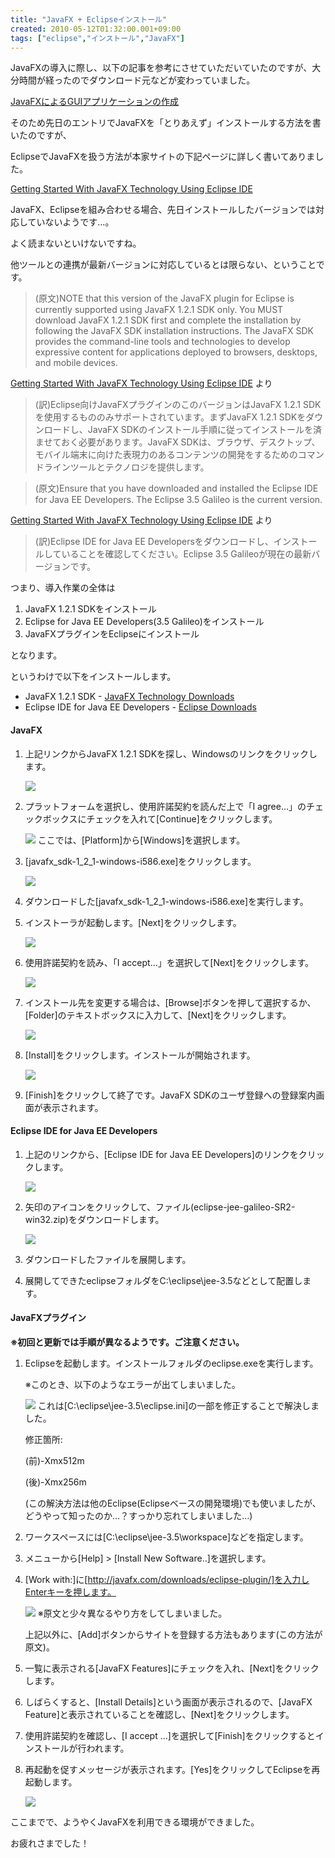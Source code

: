 ```yaml
---
title: "JavaFX + Eclipseインストール"
created: 2010-05-12T01:32:00.001+09:00
tags: ["eclipse","インストール","JavaFX"]
---
```

JavaFXの導入に際し、以下の記事を参考にさせていただいていたのですが、大分時間が経ったのでダウンロード元などが変わっていました。

[JavaFXによるGUIアプリケーションの作成](http://codezine.jp/article/detail/1448)

そのため先日のエントリでJavaFXを「とりあえず」インストールする方法を書いたのですが、

EclipseでJavaFXを扱う方法が本家サイトの下記ページに詳しく書いてありました。

[Getting Started With JavaFX Technology Using Eclipse IDE](http://www.javafx.com/docs/gettingstarted/eclipse-plugin/index.jsp)

JavaFX、Eclipseを組み合わせる場合、先日インストールしたバージョンでは対応していないようです…。

よく読まないといけないですね。

他ツールとの連携が最新バージョンに対応しているとは限らない、ということです。

> (原文)NOTE that this version of the JavaFX plugin for Eclipse is currently supported using JavaFX 1.2.1 SDK only. You MUST download JavaFX 1.2.1 SDK first and complete the installation by following the JavaFX SDK installation instructions. The JavaFX SDK provides the command-line tools and technologies to develop expressive content for applications deployed to browsers, desktops, and mobile devices.

[Getting Started With JavaFX Technology Using Eclipse IDE](http://www.javafx.com/docs/gettingstarted/eclipse-plugin/index.jsp) より

> (訳)Eclipse向けJavaFXプラグインのこのバージョンはJavaFX 1.2.1 SDKを使用するもののみサポートされています。まずJavaFX 1.2.1 SDKをダウンロードし、JavaFX SDKのインストール手順に従ってインストールを済ませておく必要があります。JavaFX SDKは、ブラウザ、デスクトップ、モバイル端末に向けた表現力のあるコンテンツの開発をするためのコマンドラインツールとテクノロジを提供します。

> (原文)Ensure that you have downloaded and installed the Eclipse IDE for Java EE Developers. The Eclipse 3.5 Galileo is the current version.

[Getting Started With JavaFX Technology Using Eclipse IDE](http://www.javafx.com/docs/gettingstarted/eclipse-plugin/index.jsp) より

> (訳)Eclipse IDE for Java EE Developersをダウンロードし、インストールしていることを確認してください。Eclipse 3.5 Galileoが現在の最新バージョンです。

つまり、導入作業の全体は

1. JavaFX 1.2.1 SDKをインストール
2. Eclipse for Java EE Developers(3.5 Galileo)をインストール
3. JavaFXプラグインをEclipseにインストール

となります。

というわけで以下をインストールします。

- JavaFX 1.2.1 SDK - [JavaFX Technology Downloads](http://java.sun.com/javafx/downloads/previous.jsp#1.2.1)
- Eclipse IDE for Java EE Developers - [Eclipse Downloads](http://www.eclipse.org/downloads/)

#### JavaFX

1. 上記リンクからJavaFX 1.2.1 SDKを探し、Windowsのリンクをクリックします。


    [![](http://4.bp.blogspot.com/_rtlYXd55yO0/S-lZzp-ubPI/AAAAAAAAFMk/iuC2IyQHEc8/s320/WS000011.BMP)](http://4.bp.blogspot.com/_rtlYXd55yO0/S-lZzp-ubPI/AAAAAAAAFMk/iuC2IyQHEc8/s1600/WS000011.BMP)

2. プラットフォームを選択し、使用許諾契約を読んだ上で「I agree...」のチェックボックスにチェックを入れて[Continue]をクリックします。


    [![](http://4.bp.blogspot.com/_rtlYXd55yO0/S-ladDj4dRI/AAAAAAAAFMs/0xA8QB4Bj7E/s320/WS000012.BMP)](http://4.bp.blogspot.com/_rtlYXd55yO0/S-ladDj4dRI/AAAAAAAAFMs/0xA8QB4Bj7E/s1600/WS000012.BMP)
    ここでは、[Platform]から[Windows]を選択します。
3. [javafx\_sdk-1\_2\_1-windows-i586.exe]をクリックします。


    [![](http://3.bp.blogspot.com/_rtlYXd55yO0/S-lbs1QsO0I/AAAAAAAAFM0/KTluS8D_jUc/s320/WS000013.BMP)](http://3.bp.blogspot.com/_rtlYXd55yO0/S-lbs1QsO0I/AAAAAAAAFM0/KTluS8D_jUc/s1600/WS000013.BMP)

4. ダウンロードした[javafx\_sdk-1\_2\_1-windows-i586.exe]を実行します。

5. インストーラが起動します。[Next]をクリックします。


    [![](http://2.bp.blogspot.com/_rtlYXd55yO0/S-lhmTTVerI/AAAAAAAAFNM/qah_KKAaDlE/s320/WS000016.BMP)](http://2.bp.blogspot.com/_rtlYXd55yO0/S-lhmTTVerI/AAAAAAAAFNM/qah_KKAaDlE/s1600/WS000016.BMP)

6. 使用許諾契約を読み、「I accept...」を選択して[Next]をクリックします。


    [![](http://3.bp.blogspot.com/_rtlYXd55yO0/S-liW8vkWWI/AAAAAAAAFNU/lYYDPSC_d4I/s320/WS000017.BMP)](http://3.bp.blogspot.com/_rtlYXd55yO0/S-liW8vkWWI/AAAAAAAAFNU/lYYDPSC_d4I/s1600/WS000017.BMP)

7. インストール先を変更する場合は、[Browse]ボタンを押して選択するか、[Folder]のテキストボックスに入力して、[Next]をクリックします。


    [![](http://4.bp.blogspot.com/_rtlYXd55yO0/S-liyNvUYJI/AAAAAAAAFNc/2Cqg9OH6STE/s320/WS000018.BMP)](http://4.bp.blogspot.com/_rtlYXd55yO0/S-liyNvUYJI/AAAAAAAAFNc/2Cqg9OH6STE/s1600/WS000018.BMP)

8. [Install]をクリックします。インストールが開始されます。


    [![](http://3.bp.blogspot.com/_rtlYXd55yO0/S-ljpWJeTKI/AAAAAAAAFNk/9LfUvBxE8fE/s320/WS000019.BMP)](http://3.bp.blogspot.com/_rtlYXd55yO0/S-ljpWJeTKI/AAAAAAAAFNk/9LfUvBxE8fE/s1600/WS000019.BMP)

9. [Finish]をクリックして終了です。JavaFX SDKのユーザ登録への登録案内画面が表示されます。

#### Eclipse IDE for Java EE Developers

1. 上記のリンクから、[Eclipse IDE for Java EE Developers]のリンクをクリックします。


    [![](http://4.bp.blogspot.com/_rtlYXd55yO0/S-lcO04BHeI/AAAAAAAAFM8/YQFHnPQEAOI/s320/WS000014.BMP)](http://4.bp.blogspot.com/_rtlYXd55yO0/S-lcO04BHeI/AAAAAAAAFM8/YQFHnPQEAOI/s1600/WS000014.BMP)

2. 矢印のアイコンをクリックして、ファイル(eclipse-jee-galileo-SR2-win32.zip)をダウンロードします。

    [![](http://1.bp.blogspot.com/_rtlYXd55yO0/S-lcR65-fAI/AAAAAAAAFNE/csCL0Vvf8Gs/s320/WS000015.BMP)](http://1.bp.blogspot.com/_rtlYXd55yO0/S-lcR65-fAI/AAAAAAAAFNE/csCL0Vvf8Gs/s1600/WS000015.BMP)
3. ダウンロードしたファイルを展開します。
4. 展開してできたeclipseフォルダをC:\\eclipse\\jee-3.5などとして配置します。

#### JavaFXプラグイン

 **※初回と更新では手順が異なるようです。ご注意ください。**

1. Eclipseを起動します。インストールフォルダのeclipse.exeを実行します。

    ※このとき、以下のようなエラーが出てしまいました。


    [![](http://3.bp.blogspot.com/_rtlYXd55yO0/S-lxQRMqeII/AAAAAAAAFNs/qGJMo297Kqs/s320/WS000021.BMP)](http://3.bp.blogspot.com/_rtlYXd55yO0/S-lxQRMqeII/AAAAAAAAFNs/qGJMo297Kqs/s1600/WS000021.BMP)
    これは[C:\\eclipse\\jee-3.5\\eclipse.ini]の一部を修正することで解決しました。

    修正箇所:

    (前)-Xmx512m

    (後)-Xmx256m

    (この解決方法は他のEclipse(Eclipseベースの開発環境)でも使いましたが、どうやって知ったのか…？すっかり忘れてしまいました…)

2. ワークスペースには[C:\\eclipse\\jee-3.5\\workspace]などを指定します。
3. メニューから[Help] > [Install New Software..]を選択します。
4. [Work with:]に[http://javafx.com/downloads/eclipse-plugin/]を入力しEnterキーを押します。


    [![](http://1.bp.blogspot.com/_rtlYXd55yO0/S-lzWo_nbLI/AAAAAAAAFN0/hMYBSDPY8CU/s320/WS000023.BMP)](http://1.bp.blogspot.com/_rtlYXd55yO0/S-lzWo_nbLI/AAAAAAAAFN0/hMYBSDPY8CU/s1600/WS000023.BMP)
    ※原文と少々異なるやり方をしてしまいました。

    上記以外に、[Add]ボタンからサイトを登録する方法もあります(この方法が原文)。

5. 一覧に表示される[JavaFX Features]にチェックを入れ、[Next]をクリックします。
6. しばらくすると、[Install Details]という画面が表示されるので、[JavaFX Feature]と表示されていることを確認し、[Next]をクリックします。
7. 使用許諾契約を確認し、[I accept ...]を選択して[Finish]をクリックするとインストールが行われます。
8. 再起動を促すメッセージが表示されます。[Yes]をクリックしてEclipseを再起動します。


    [![](http://4.bp.blogspot.com/_rtlYXd55yO0/S-l2PuVCe5I/AAAAAAAAFOE/30Te3wXREI4/s320/WS000022.BMP)](http://4.bp.blogspot.com/_rtlYXd55yO0/S-l2PuVCe5I/AAAAAAAAFOE/30Te3wXREI4/s1600/WS000022.BMP)


ここまでで、ようやくJavaFXを利用できる環境ができました。

お疲れさまでした！
